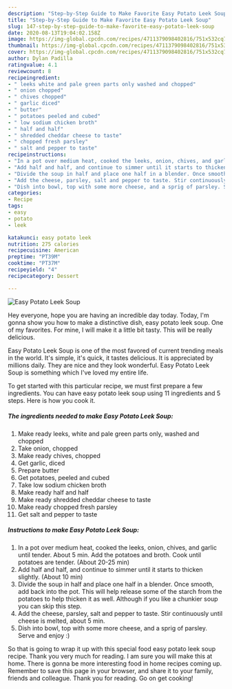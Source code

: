 ```yaml
---
description: "Step-by-Step Guide to Make Favorite Easy Potato Leek Soup"
title: "Step-by-Step Guide to Make Favorite Easy Potato Leek Soup"
slug: 147-step-by-step-guide-to-make-favorite-easy-potato-leek-soup
date: 2020-08-13T19:04:02.158Z
image: https://img-global.cpcdn.com/recipes/4711379098402816/751x532cq70/easy-potato-leek-soup-recipe-main-photo.jpg
thumbnail: https://img-global.cpcdn.com/recipes/4711379098402816/751x532cq70/easy-potato-leek-soup-recipe-main-photo.jpg
cover: https://img-global.cpcdn.com/recipes/4711379098402816/751x532cq70/easy-potato-leek-soup-recipe-main-photo.jpg
author: Dylan Padilla
ratingvalue: 4.1
reviewcount: 8
recipeingredient:
- " leeks white and pale green parts only washed and chopped"
- " onion chopped"
- " chives chopped"
- " garlic diced"
- " butter"
- " potatoes peeled and cubed"
- " low sodium chicken broth"
- " half and half"
- " shredded cheddar cheese to taste"
- " chopped fresh parsley"
- " salt and pepper to taste"
recipeinstructions:
- "In a pot over medium heat, cooked the leeks, onion, chives, and garlic until tender. About 5 min. Add the potatoes and broth. Cook until potatoes are tender. (About 20-25 min)"
- "Add half and half, and continue to simmer until it starts to thicken slightly. (About 10 min)"
- "Divide the soup in half and place one half in a blender. Once smooth, add back into the pot. This will help release some of the starch from the potatoes to help thicken it as well. Although if you like a chunkier soup you can skip this step."
- "Add the cheese, parsley, salt and pepper to taste. Stir continuously until cheese is melted, about 5 min."
- "Dish into bowl, top with some more cheese, and a sprig of parsley. Serve and enjoy :)"
categories:
- Recipe
tags:
- easy
- potato
- leek

katakunci: easy potato leek 
nutrition: 275 calories
recipecuisine: American
preptime: "PT39M"
cooktime: "PT37M"
recipeyield: "4"
recipecategory: Dessert

---
```



![Easy Potato Leek Soup](https://img-global.cpcdn.com/recipes/4711379098402816/751x532cq70/easy-potato-leek-soup-recipe-main-photo.jpg)

Hey everyone, hope you are having an incredible day today. Today, I'm gonna show you how to make a distinctive dish, easy potato leek soup. One of my favorites. For mine, I will make it a little bit tasty. This will be really delicious.

Easy Potato Leek Soup is one of the most favored of current trending meals in the world. It's simple, it's quick, it tastes delicious. It is appreciated by millions daily. They are nice and they look wonderful. Easy Potato Leek Soup is something which I've loved my entire life.




To get started with this particular recipe, we must first prepare a few ingredients. You can have easy potato leek soup using 11 ingredients and 5 steps. Here is how you cook it.

<!--inarticleads1-->

##### The ingredients needed to make Easy Potato Leek Soup:

1. Make ready  leeks, white and pale green parts only, washed and chopped
1. Take  onion, chopped
1. Make ready  chives, chopped
1. Get  garlic, diced
1. Prepare  butter
1. Get  potatoes, peeled and cubed
1. Take  low sodium chicken broth
1. Make ready  half and half
1. Make ready  shredded cheddar cheese to taste
1. Make ready  chopped fresh parsley
1. Get  salt and pepper to taste




<!--inarticleads2-->

##### Instructions to make Easy Potato Leek Soup:

1. In a pot over medium heat, cooked the leeks, onion, chives, and garlic until tender. About 5 min. Add the potatoes and broth. Cook until potatoes are tender. (About 20-25 min)
1. Add half and half, and continue to simmer until it starts to thicken slightly. (About 10 min)
1. Divide the soup in half and place one half in a blender. Once smooth, add back into the pot. This will help release some of the starch from the potatoes to help thicken it as well. Although if you like a chunkier soup you can skip this step.
1. Add the cheese, parsley, salt and pepper to taste. Stir continuously until cheese is melted, about 5 min.
1. Dish into bowl, top with some more cheese, and a sprig of parsley. Serve and enjoy :)




So that is going to wrap it up with this special food easy potato leek soup recipe. Thank you very much for reading. I am sure you will make this at home. There is gonna be more interesting food in home recipes coming up. Remember to save this page in your browser, and share it to your family, friends and colleague. Thank you for reading. Go on get cooking!

